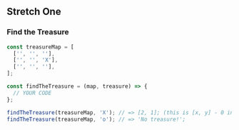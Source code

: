 ## Stretch One
### Find the Treasure

```javascript
const treasureMap = [
  ['', '', ''],
  ['', '', 'X'],
  ['', '', ''],
];

const findTheTreasure = (map, treasure) => {
  // YOUR CODE
};

findTheTreasure(treasureMap, 'X'); // => [2, 1]; (this is [x, y] - 0 indexed);
findTheTreasure(treasureMap, 'o'); // => 'No treasure!';
```
